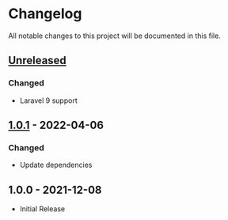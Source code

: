 # Changelog
All notable changes to this project will be documented in this file.

## [Unreleased](https://github.com/andyjoset/laravel-nuxt/compare/1.0.1...master)

### Changed

- Laravel 9 support

## [1.0.1](https://github.com/andyjoset/laravel-nuxt/compare/1.0.0...1.0.1) - 2022-04-06

### Changed

- Update dependencies

## 1.0.0 - 2021-12-08

- Initial Release

